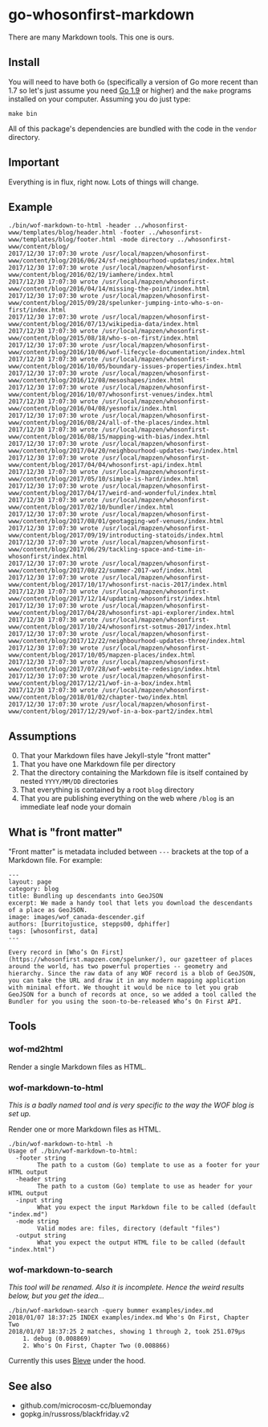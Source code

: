 # go-whosonfirst-markdown

There are many Markdown tools. This one is ours.

## Install

You will need to have both `Go` (specifically a version of Go more recent than 1.7 so let's just assume you need [Go 1.9](https://golang.org/dl/) or higher) and the `make` programs installed on your computer. Assuming you do just type:

```
make bin
```

All of this package's dependencies are bundled with the code in the `vendor` directory.

## Important

Everything is in flux, right now. Lots of things will change.

## Example

```
./bin/wof-markdown-to-html -header ../whosonfirst-www/templates/blog/header.html -footer ../whosonfirst-www/templates/blog/footer.html -mode directory ../whosonfirst-www/content/blog/
2017/12/30 17:07:30 wrote /usr/local/mapzen/whosonfirst-www/content/blog/2016/06/24/sf-neighbourhood-updates/index.html
2017/12/30 17:07:30 wrote /usr/local/mapzen/whosonfirst-www/content/blog/2016/02/19/iamhere/index.html
2017/12/30 17:07:30 wrote /usr/local/mapzen/whosonfirst-www/content/blog/2016/04/14/missing-the-point/index.html
2017/12/30 17:07:30 wrote /usr/local/mapzen/whosonfirst-www/content/blog/2015/09/28/spelunker-jumping-into-who-s-on-first/index.html
2017/12/30 17:07:30 wrote /usr/local/mapzen/whosonfirst-www/content/blog/2016/07/13/wikipedia-data/index.html
2017/12/30 17:07:30 wrote /usr/local/mapzen/whosonfirst-www/content/blog/2015/08/18/who-s-on-first/index.html
2017/12/30 17:07:30 wrote /usr/local/mapzen/whosonfirst-www/content/blog/2016/10/06/wof-lifecycle-documentation/index.html
2017/12/30 17:07:30 wrote /usr/local/mapzen/whosonfirst-www/content/blog/2016/10/05/boundary-issues-properties/index.html
2017/12/30 17:07:30 wrote /usr/local/mapzen/whosonfirst-www/content/blog/2016/12/08/mesoshapes/index.html
2017/12/30 17:07:30 wrote /usr/local/mapzen/whosonfirst-www/content/blog/2016/10/07/whosonfirst-venues/index.html
2017/12/30 17:07:30 wrote /usr/local/mapzen/whosonfirst-www/content/blog/2016/04/08/yesnofix/index.html
2017/12/30 17:07:30 wrote /usr/local/mapzen/whosonfirst-www/content/blog/2016/08/24/all-of-the-places/index.html
2017/12/30 17:07:30 wrote /usr/local/mapzen/whosonfirst-www/content/blog/2016/08/15/mapping-with-bias/index.html
2017/12/30 17:07:30 wrote /usr/local/mapzen/whosonfirst-www/content/blog/2017/04/20/neighbourhood-updates-two/index.html
2017/12/30 17:07:30 wrote /usr/local/mapzen/whosonfirst-www/content/blog/2017/04/04/whosonfirst-api/index.html
2017/12/30 17:07:30 wrote /usr/local/mapzen/whosonfirst-www/content/blog/2017/05/10/simple-is-hard/index.html
2017/12/30 17:07:30 wrote /usr/local/mapzen/whosonfirst-www/content/blog/2017/04/17/weird-and-wonderful/index.html
2017/12/30 17:07:30 wrote /usr/local/mapzen/whosonfirst-www/content/blog/2017/02/10/bundler/index.html
2017/12/30 17:07:30 wrote /usr/local/mapzen/whosonfirst-www/content/blog/2017/08/01/geotagging-wof-venues/index.html
2017/12/30 17:07:30 wrote /usr/local/mapzen/whosonfirst-www/content/blog/2017/09/19/introducting-statoids/index.html
2017/12/30 17:07:30 wrote /usr/local/mapzen/whosonfirst-www/content/blog/2017/06/29/tackling-space-and-time-in-whosonfirst/index.html
2017/12/30 17:07:30 wrote /usr/local/mapzen/whosonfirst-www/content/blog/2017/08/22/summer-2017-wof/index.html
2017/12/30 17:07:30 wrote /usr/local/mapzen/whosonfirst-www/content/blog/2017/10/17/whosonfirst-nacis-2017/index.html
2017/12/30 17:07:30 wrote /usr/local/mapzen/whosonfirst-www/content/blog/2017/12/14/updating-whosonfirst/index.html
2017/12/30 17:07:30 wrote /usr/local/mapzen/whosonfirst-www/content/blog/2017/04/28/whosonfirst-api-explorer/index.html
2017/12/30 17:07:30 wrote /usr/local/mapzen/whosonfirst-www/content/blog/2017/10/24/whosonfirst-sotmus-2017/index.html
2017/12/30 17:07:30 wrote /usr/local/mapzen/whosonfirst-www/content/blog/2017/12/22/neighbourhood-updates-three/index.html
2017/12/30 17:07:30 wrote /usr/local/mapzen/whosonfirst-www/content/blog/2017/10/05/mapzen-places/index.html
2017/12/30 17:07:30 wrote /usr/local/mapzen/whosonfirst-www/content/blog/2017/07/28/wof-website-redesign/index.html
2017/12/30 17:07:30 wrote /usr/local/mapzen/whosonfirst-www/content/blog/2017/12/21/wof-in-a-box/index.html
2017/12/30 17:07:30 wrote /usr/local/mapzen/whosonfirst-www/content/blog/2018/01/02/chapter-two/index.html
2017/12/30 17:07:30 wrote /usr/local/mapzen/whosonfirst-www/content/blog/2017/12/29/wof-in-a-box-part2/index.html
```

## Assumptions

0. That your Markdown files have Jekyll-style "front matter"
1. That you have one Markdown file per directory
2. That the directory containing the Markdown file is itself contained by nested `YYYY/MM/DD` directories
3. That everything is contained by a root `blog` directory
4. That you are publishing everything on the web where `/blog` is an immediate leaf node your domain

## What is "front matter"

"Front matter" is metadata included between `---` brackets at the top of a Markdown file. For example:

```
---
layout: page
category: blog
title: Bundling up descendants into GeoJSON
excerpt: We made a handy tool that lets you download the descendants of a place as GeoJSON.
image: images/wof_canada-descender.gif
authors: [burritojustice, stepps00, dphiffer]
tags: [whosonfirst, data]
---

Every record in [Who’s On First](https://whosonfirst.mapzen.com/spelunker/), our gazetteer of places around the world, has two powerful properties -- geometry and hierarchy. Since the raw data of any WOF record is a blob of GeoJSON, you can take the URL and draw it in any modern mapping application with minimal effort. We thought it would be nice to let you grab GeoJSON for a bunch of records at once, so we added a tool called the Bundler for you using the soon-to-be-released Who’s On First API.
```

## Tools

### wof-md2html

Render a single Markdown files as HTML.

### wof-markdown-to-html

_This is a badly named tool and is very specific to the way the WOF blog is set up._

Render one or more Markdown files as HTML.

```
./bin/wof-markdown-to-html -h
Usage of ./bin/wof-markdown-to-html:
  -footer string
    	The path to a custom (Go) template to use as a footer for your HTML output
  -header string
    	The path to a custom (Go) template to use as header for your HTML output
  -input string
    	What you expect the input Markdown file to be called (default "index.md")
  -mode string
    	Valid modes are: files, directory (default "files")
  -output string
    	What you expect the output HTML file to be called (default "index.html")
```

### wof-markdown-to-search

_This tool will be renamed. Also it is incomplete. Hence the weird results below, but you get the idea..._

```
./bin/wof-markdown-search -query bummer examples/index.md 
2018/01/07 18:37:25 INDEX examples/index.md Who's On First, Chapter Two
2018/01/07 18:37:25 2 matches, showing 1 through 2, took 251.079µs
    1. debug (0.008869)
    2. Who's On First, Chapter Two (0.008866)
```

Currently this uses [Bleve](https://github.com/blevesearch/bleve) under the hood.

## See also

* github.com/microcosm-cc/bluemonday
* gopkg.in/russross/blackfriday.v2
